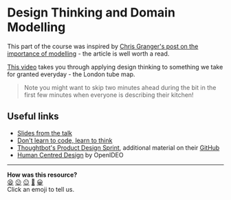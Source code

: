 # Design Thinking and Domain Modelling

This part of the course was inspired by [Chris Granger's post on the importance of modelling](http://www.chris-granger.com/2015/01/26/coding-is-not-the-new-literacy/) - the article is well worth a read.

[This video](https://www.youtube.com/watch?v=67lim7f-SNw) takes you through applying design thinking to something we take for granted everyday - the London tube map.

> Note you might want to skip two minutes ahead during the bit in the first few minutes when everyone is describing their kitchen!

## Useful links

* [Slides from the talk](http://slides.com/leoallen/design-thinking)
* [Don't learn to code, learn to think](http://www.ybrikman.com/writing/2014/05/19/dont-learn-to-code-learn-to-think/)
* [Thoughtbot's Product Design Sprint](https://robots.thoughtbot.com/the-product-design-sprint), additional material on their [GitHub](https://github.com/thoughtbot/design-sprint)
* [Human Centred Design](https://www.ideo.com/work/human-centered-design-toolkit/) by OpenIDEO

<!-- BEGIN GENERATED SECTION DO NOT EDIT -->

---

**How was this resource?**  
[😫](https://airtable.com/shrUJ3t7KLMqVRFKR?prefill_Repository=course&prefill_File=pills/design_thinking.md&prefill_Sentiment=😫) [😕](https://airtable.com/shrUJ3t7KLMqVRFKR?prefill_Repository=course&prefill_File=pills/design_thinking.md&prefill_Sentiment=😕) [😐](https://airtable.com/shrUJ3t7KLMqVRFKR?prefill_Repository=course&prefill_File=pills/design_thinking.md&prefill_Sentiment=😐) [🙂](https://airtable.com/shrUJ3t7KLMqVRFKR?prefill_Repository=course&prefill_File=pills/design_thinking.md&prefill_Sentiment=🙂) [😀](https://airtable.com/shrUJ3t7KLMqVRFKR?prefill_Repository=course&prefill_File=pills/design_thinking.md&prefill_Sentiment=😀)  
Click an emoji to tell us.

<!-- END GENERATED SECTION DO NOT EDIT -->
